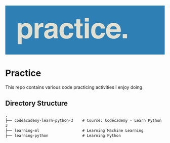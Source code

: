 ![Alt text](practice.png)

# Practice

This repo contains various code practicing activities I enjoy doing.

## Directory Structure
    .
    ├── codeacademy-learn-python-3    # Course: Codecademy - Learn Python 3
    ├── learning-ml                   # Learning Machine Learning
    ├── learning-python               # Learning Python